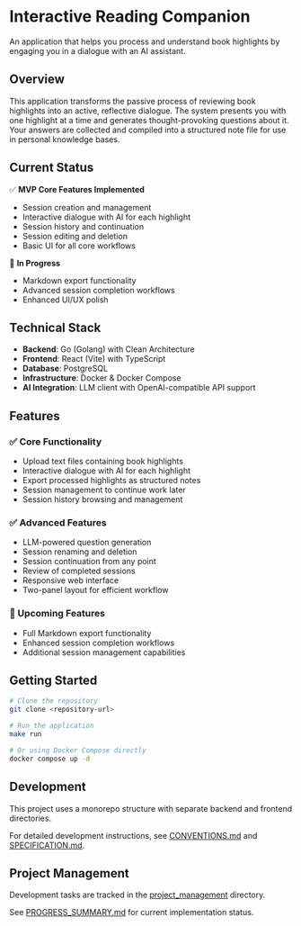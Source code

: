 # Interactive Reading Companion

An application that helps you process and understand book highlights by engaging you in a dialogue with an AI assistant.

## Overview

This application transforms the passive process of reviewing book highlights into an active, reflective dialogue. The system presents you with one highlight at a time and generates thought-provoking questions about it. Your answers are collected and compiled into a structured note file for use in personal knowledge bases.

## Current Status

✅ **MVP Core Features Implemented**
- Session creation and management
- Interactive dialogue with AI for each highlight
- Session history and continuation
- Session editing and deletion
- Basic UI for all core workflows

🔄 **In Progress**
- Markdown export functionality
- Advanced session completion workflows
- Enhanced UI/UX polish

## Technical Stack

- **Backend**: Go (Golang) with Clean Architecture
- **Frontend**: React (Vite) with TypeScript
- **Database**: PostgreSQL
- **Infrastructure**: Docker & Docker Compose
- **AI Integration**: LLM client with OpenAI-compatible API support

## Features

### ✅ Core Functionality
- Upload text files containing book highlights
- Interactive dialogue with AI for each highlight
- Export processed highlights as structured notes
- Session management to continue work later
- Session history browsing and management

### ✅ Advanced Features
- LLM-powered question generation
- Session renaming and deletion
- Session continuation from any point
- Review of completed sessions
- Responsive web interface
- Two-panel layout for efficient workflow

### 🔄 Upcoming Features
- Full Markdown export functionality
- Enhanced session completion workflows
- Additional session management capabilities

## Getting Started

```bash
# Clone the repository
git clone <repository-url>

# Run the application
make run

# Or using Docker Compose directly
docker compose up -d
```

## Development

This project uses a monorepo structure with separate backend and frontend directories.

For detailed development instructions, see [CONVENTIONS.md](CONVENTIONS.md) and [SPECIFICATION.md](SPECIFICATION.md).

## Project Management

Development tasks are tracked in the [project_management](project_management/) directory.

See [PROGRESS_SUMMARY.md](project_management/PROGRESS_SUMMARY.md) for current implementation status.